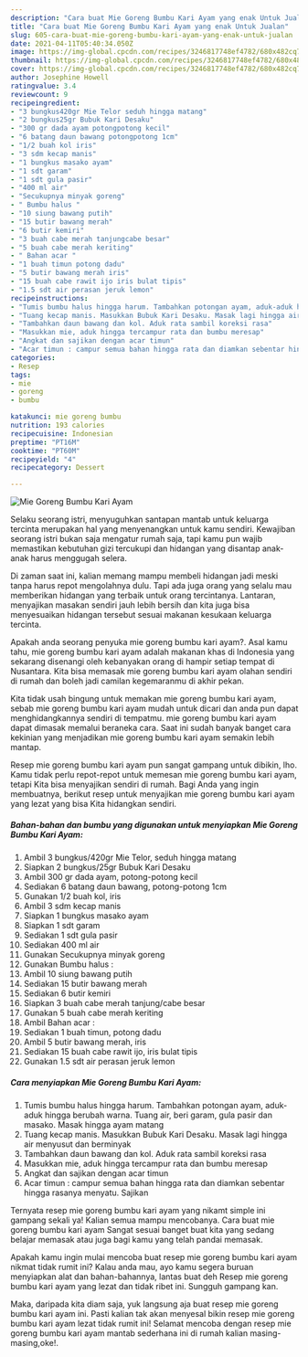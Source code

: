 ```yaml
---
description: "Cara buat Mie Goreng Bumbu Kari Ayam yang enak Untuk Jualan"
title: "Cara buat Mie Goreng Bumbu Kari Ayam yang enak Untuk Jualan"
slug: 605-cara-buat-mie-goreng-bumbu-kari-ayam-yang-enak-untuk-jualan
date: 2021-04-11T05:40:34.050Z
image: https://img-global.cpcdn.com/recipes/3246817748ef4782/680x482cq70/mie-goreng-bumbu-kari-ayam-foto-resep-utama.jpg
thumbnail: https://img-global.cpcdn.com/recipes/3246817748ef4782/680x482cq70/mie-goreng-bumbu-kari-ayam-foto-resep-utama.jpg
cover: https://img-global.cpcdn.com/recipes/3246817748ef4782/680x482cq70/mie-goreng-bumbu-kari-ayam-foto-resep-utama.jpg
author: Josephine Howell
ratingvalue: 3.4
reviewcount: 9
recipeingredient:
- "3 bungkus420gr Mie Telor seduh hingga matang"
- "2 bungkus25gr Bubuk Kari Desaku"
- "300 gr dada ayam potongpotong kecil"
- "6 batang daun bawang potongpotong 1cm"
- "1/2 buah kol iris"
- "3 sdm kecap manis"
- "1 bungkus masako ayam"
- "1 sdt garam"
- "1 sdt gula pasir"
- "400 ml air"
- "Secukupnya minyak goreng"
- " Bumbu halus "
- "10 siung bawang putih"
- "15 butir bawang merah"
- "6 butir kemiri"
- "3 buah cabe merah tanjungcabe besar"
- "5 buah cabe merah keriting"
- " Bahan acar "
- "1 buah timun potong dadu"
- "5 butir bawang merah iris"
- "15 buah cabe rawit ijo iris bulat tipis"
- "1.5 sdt air perasan jeruk lemon"
recipeinstructions:
- "Tumis bumbu halus hingga harum. Tambahkan potongan ayam, aduk-aduk hingga berubah warna. Tuang air, beri garam, gula pasir dan masako. Masak hingga ayam matang"
- "Tuang kecap manis. Masukkan Bubuk Kari Desaku. Masak lagi hingga air menyusut dan berminyak"
- "Tambahkan daun bawang dan kol. Aduk rata sambil koreksi rasa"
- "Masukkan mie, aduk hingga tercampur rata dan bumbu meresap"
- "Angkat dan sajikan dengan acar timun"
- "Acar timun : campur semua bahan hingga rata dan diamkan sebentar hingga rasanya menyatu. Sajikan"
categories:
- Resep
tags:
- mie
- goreng
- bumbu

katakunci: mie goreng bumbu 
nutrition: 193 calories
recipecuisine: Indonesian
preptime: "PT16M"
cooktime: "PT60M"
recipeyield: "4"
recipecategory: Dessert

---
```



![Mie Goreng Bumbu Kari Ayam](https://img-global.cpcdn.com/recipes/3246817748ef4782/680x482cq70/mie-goreng-bumbu-kari-ayam-foto-resep-utama.jpg)

Selaku seorang istri, menyuguhkan santapan mantab untuk keluarga tercinta merupakan hal yang menyenangkan untuk kamu sendiri. Kewajiban seorang istri bukan saja mengatur rumah saja, tapi kamu pun wajib memastikan kebutuhan gizi tercukupi dan hidangan yang disantap anak-anak harus menggugah selera.

Di zaman  saat ini, kalian memang mampu membeli hidangan jadi meski tanpa harus repot mengolahnya dulu. Tapi ada juga orang yang selalu mau memberikan hidangan yang terbaik untuk orang tercintanya. Lantaran, menyajikan masakan sendiri jauh lebih bersih dan kita juga bisa menyesuaikan hidangan tersebut sesuai makanan kesukaan keluarga tercinta. 



Apakah anda seorang penyuka mie goreng bumbu kari ayam?. Asal kamu tahu, mie goreng bumbu kari ayam adalah makanan khas di Indonesia yang sekarang disenangi oleh kebanyakan orang di hampir setiap tempat di Nusantara. Kita bisa memasak mie goreng bumbu kari ayam olahan sendiri di rumah dan boleh jadi camilan kegemaranmu di akhir pekan.

Kita tidak usah bingung untuk memakan mie goreng bumbu kari ayam, sebab mie goreng bumbu kari ayam mudah untuk dicari dan anda pun dapat menghidangkannya sendiri di tempatmu. mie goreng bumbu kari ayam dapat dimasak memalui beraneka cara. Saat ini sudah banyak banget cara kekinian yang menjadikan mie goreng bumbu kari ayam semakin lebih mantap.

Resep mie goreng bumbu kari ayam pun sangat gampang untuk dibikin, lho. Kamu tidak perlu repot-repot untuk memesan mie goreng bumbu kari ayam, tetapi Kita bisa menyajikan sendiri di rumah. Bagi Anda yang ingin membuatnya, berikut resep untuk menyajikan mie goreng bumbu kari ayam yang lezat yang bisa Kita hidangkan sendiri.

<!--inarticleads1-->

##### Bahan-bahan dan bumbu yang digunakan untuk menyiapkan Mie Goreng Bumbu Kari Ayam:

1. Ambil 3 bungkus/420gr Mie Telor, seduh hingga matang
1. Siapkan 2 bungkus/25gr Bubuk Kari Desaku
1. Ambil 300 gr dada ayam, potong-potong kecil
1. Sediakan 6 batang daun bawang, potong-potong 1cm
1. Gunakan 1/2 buah kol, iris
1. Ambil 3 sdm kecap manis
1. Siapkan 1 bungkus masako ayam
1. Siapkan 1 sdt garam
1. Sediakan 1 sdt gula pasir
1. Sediakan 400 ml air
1. Gunakan Secukupnya minyak goreng
1. Gunakan  Bumbu halus :
1. Ambil 10 siung bawang putih
1. Sediakan 15 butir bawang merah
1. Sediakan 6 butir kemiri
1. Siapkan 3 buah cabe merah tanjung/cabe besar
1. Gunakan 5 buah cabe merah keriting
1. Ambil  Bahan acar :
1. Sediakan 1 buah timun, potong dadu
1. Ambil 5 butir bawang merah, iris
1. Sediakan 15 buah cabe rawit ijo, iris bulat tipis
1. Gunakan 1.5 sdt air perasan jeruk lemon




<!--inarticleads2-->

##### Cara menyiapkan Mie Goreng Bumbu Kari Ayam:

1. Tumis bumbu halus hingga harum. Tambahkan potongan ayam, aduk-aduk hingga berubah warna. Tuang air, beri garam, gula pasir dan masako. Masak hingga ayam matang
1. Tuang kecap manis. Masukkan Bubuk Kari Desaku. Masak lagi hingga air menyusut dan berminyak
1. Tambahkan daun bawang dan kol. Aduk rata sambil koreksi rasa
1. Masukkan mie, aduk hingga tercampur rata dan bumbu meresap
1. Angkat dan sajikan dengan acar timun
1. Acar timun : campur semua bahan hingga rata dan diamkan sebentar hingga rasanya menyatu. Sajikan




Ternyata resep mie goreng bumbu kari ayam yang nikamt simple ini gampang sekali ya! Kalian semua mampu mencobanya. Cara buat mie goreng bumbu kari ayam Sangat sesuai banget buat kita yang sedang belajar memasak atau juga bagi kamu yang telah pandai memasak.

Apakah kamu ingin mulai mencoba buat resep mie goreng bumbu kari ayam nikmat tidak rumit ini? Kalau anda mau, ayo kamu segera buruan menyiapkan alat dan bahan-bahannya, lantas buat deh Resep mie goreng bumbu kari ayam yang lezat dan tidak ribet ini. Sungguh gampang kan. 

Maka, daripada kita diam saja, yuk langsung aja buat resep mie goreng bumbu kari ayam ini. Pasti kalian tak akan menyesal bikin resep mie goreng bumbu kari ayam lezat tidak rumit ini! Selamat mencoba dengan resep mie goreng bumbu kari ayam mantab sederhana ini di rumah kalian masing-masing,oke!.


